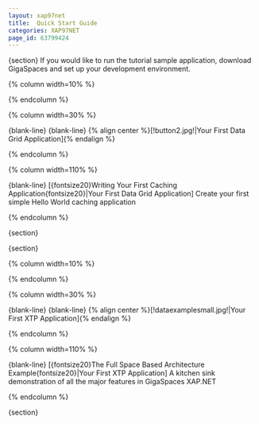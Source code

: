 ```yaml
---
layout: xap97net
title:  Quick Start Guide
categories: XAP97NET
page_id: 63799424
---
```


{section}
If you would like to run the tutorial sample application, download GigaSpaces and set up your development environment.

{% column width=10% %}

{% endcolumn %}

{% column width=30% %}

{blank-line}
{blank-line}
{% align center %}[!button2.jpg!|Your First Data Grid Application]{% endalign %}

{% endcolumn %}

{% column width=110% %}



{blank-line}
[{fontsize20}Writing Your First Caching Application{fontsize20}|Your First Data Grid Application]
Create your first simple Hello World caching application

{% endcolumn %}

{section}

{section}

{% column width=10% %}

{% endcolumn %}

{% column width=30% %}

{blank-line}
{blank-line}
{% align center %}[!dataexamplesmall.jpg!|Your First XTP Application]{% endalign %}

{% endcolumn %}

{% column width=110% %}



{blank-line}
[{fontsize20}The Full Space Based Architecture Example{fontsize20}|Your First XTP Application]
A kitchen sink demonstration of all the major features in GigaSpaces XAP.NET

{% endcolumn %}

{section}
